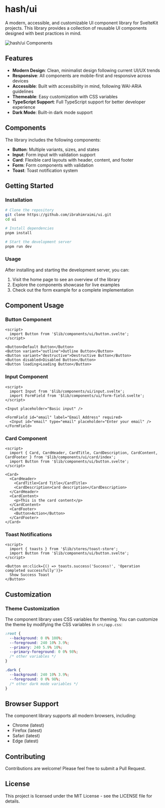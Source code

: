 # hash/ui

A modern, accessible, and customizable UI component library for SvelteKit projects. This library provides a collection of reusable UI components designed with best practices in mind.

![hash/ui Components](https://placekitten.com/800/400)

## Features

- **Modern Design**: Clean, minimalist design following current UI/UX trends
- **Responsive**: All components are mobile-first and responsive across devices
- **Accessible**: Built with accessibility in mind, following WAI-ARIA guidelines
- **Themeable**: Easy customization with CSS variables
- **TypeScript Support**: Full TypeScript support for better developer experience
- **Dark Mode**: Built-in dark mode support

## Components

The library includes the following components:

- **Button**: Multiple variants, sizes, and states
- **Input**: Form input with validation support
- **Card**: Flexible card layouts with header, content, and footer
- **Form**: Form components with validation
- **Toast**: Toast notification system

## Getting Started

### Installation

```bash
# Clone the repository
git clone https://github.com/ibrahimraimi/ui.git
cd ui

# Install dependencies
pnpm install

# Start the development server
pnpm run dev
```

### Usage

After installing and starting the development server, you can:

1. Visit the home page to see an overview of the library
2. Explore the components showcase for live examples
3. Check out the form example for a complete implementation

## Component Usage

### Button Component

```svelte
<script>
  import Button from '$lib/components/ui/button.svelte';
</script>

<Button>Default Button</Button>
<Button variant="outline">Outline Button</Button>
<Button variant="destructive">Destructive Button</Button>
<Button disabled>Disabled Button</Button>
<Button loading>Loading Button</Button>
```

### Input Component

```svelte
<script>
  import Input from '$lib/components/ui/input.svelte';
  import FormField from '$lib/components/ui/form-field.svelte';
</script>

<Input placeholder="Basic input" />

<FormField id="email" label="Email Address" required>
  <Input id="email" type="email" placeholder="Enter your email" />
</FormField>
```

### Card Component

```svelte
<script>
  import { Card, CardHeader, CardTitle, CardDescription, CardContent, CardFooter } from '$lib/components/ui/card/index';
  import Button from '$lib/components/ui/button.svelte';
</script>

<Card>
  <CardHeader>
    <CardTitle>Card Title</CardTitle>
    <CardDescription>Card description</CardDescription>
  </CardHeader>
  <CardContent>
    <p>This is the card content</p>
  </CardContent>
  <CardFooter>
    <Button>Action</Button>
  </CardFooter>
</Card>
```

### Toast Notifications

```svelte
<script>
  import { toasts } from '$lib/stores/toast-store';
  import Button from '$lib/components/ui/button.svelte';
</script>

<Button on:click={() => toasts.success('Success!', 'Operation completed successfully')}>
  Show Success Toast
</Button>
```

## Customization

### Theme Customization

The component library uses CSS variables for theming. You can customize the theme by modifying the CSS variables in `src/app.css`:

```css
:root {
  --background: 0 0% 100%;
  --foreground: 240 10% 3.9%;
  --primary: 240 5.9% 10%;
  --primary-foreground: 0 0% 98%;
  /* other variables */
}

.dark {
  --background: 240 10% 3.9%;
  --foreground: 0 0% 98%;
  /* other dark mode variables */
}
```

## Browser Support

The component library supports all modern browsers, including:

- Chrome (latest)
- Firefox (latest)
- Safari (latest)
- Edge (latest)

## Contributing

Contributions are welcome! Please feel free to submit a Pull Request.

## License

This project is licensed under the MIT License - see the LICENSE file for details.

